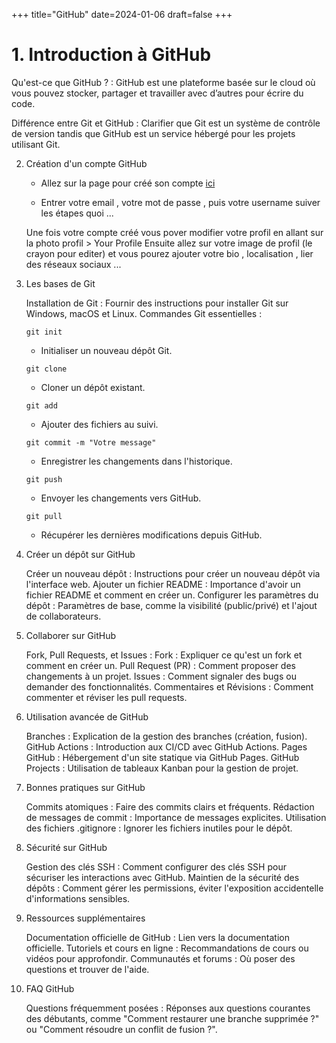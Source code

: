 +++
title="GitHub"
date=2024-01-06
draft=false
+++

# 1. Introduction à GitHub

Qu'est-ce que GitHub ? : GitHub est une plateforme basée sur le cloud où vous pouvez stocker, partager et travailler avec d’autres pour écrire du code.

Différence entre Git et GitHub : Clarifier que Git est un système de contrôle de version tandis que GitHub est un service hébergé pour les projets utilisant Git.

2. Création d'un compte GitHub

    - Allez sur la page pour créé son compte [ici](https://github.com/signup)

    - Entrer votre email , votre mot de passe , puis votre username suiver les étapes quoi ...

    Une fois votre compte créé vous pover modifier votre profil en allant sur la photo profil > Your Profile
    Ensuite allez sur votre image de profil (le crayon pour editer) et vous pourez ajouter votre bio , localisation , lier des réseaux sociaux ...

3. Les bases de Git

    Installation de Git : Fournir des instructions pour installer Git sur Windows, macOS et Linux.
    Commandes Git essentielles :

    ```
    git init
    ``` 
    - Initialiser un nouveau dépôt Git.

    ```
    git clone
    ```
    - Cloner un dépôt existant.

    ```
    git add
    ```
    - Ajouter des fichiers au suivi.

    ```
    git commit -m "Votre message"
    ```
    - Enregistrer les changements dans l'historique.

    ```
    git push
    ``` 

    - Envoyer les changements vers GitHub.

    ```
    git pull
    ``` 
    - Récupérer les dernières modifications depuis GitHub.

4. Créer un dépôt sur GitHub

    Créer un nouveau dépôt : Instructions pour créer un nouveau dépôt via l'interface web.
    Ajouter un fichier README : Importance d'avoir un fichier README et comment en créer un.
    Configurer les paramètres du dépôt : Paramètres de base, comme la visibilité (public/privé) et l'ajout de collaborateurs.

5. Collaborer sur GitHub

    Fork, Pull Requests, et Issues :
        Fork : Expliquer ce qu'est un fork et comment en créer un.
        Pull Request (PR) : Comment proposer des changements à un projet.
        Issues : Comment signaler des bugs ou demander des fonctionnalités.
    Commentaires et Révisions : Comment commenter et réviser les pull requests.

6. Utilisation avancée de GitHub

    Branches : Explication de la gestion des branches (création, fusion).
    GitHub Actions : Introduction aux CI/CD avec GitHub Actions.
    Pages GitHub : Hébergement d'un site statique via GitHub Pages.
    GitHub Projects : Utilisation de tableaux Kanban pour la gestion de projet.

7. Bonnes pratiques sur GitHub

    Commits atomiques : Faire des commits clairs et fréquents.
    Rédaction de messages de commit : Importance de messages explicites.
    Utilisation des fichiers .gitignore : Ignorer les fichiers inutiles pour le dépôt.

8. Sécurité sur GitHub

    Gestion des clés SSH : Comment configurer des clés SSH pour sécuriser les interactions avec GitHub.
    Maintien de la sécurité des dépôts : Comment gérer les permissions, éviter l'exposition accidentelle d'informations sensibles.

9. Ressources supplémentaires

    Documentation officielle de GitHub : Lien vers la documentation officielle.
    Tutoriels et cours en ligne : Recommandations de cours ou vidéos pour approfondir.
    Communautés et forums : Où poser des questions et trouver de l'aide.

10. FAQ GitHub

    Questions fréquemment posées : Réponses aux questions courantes des débutants, comme "Comment restaurer une branche supprimée ?" ou "Comment résoudre un conflit de fusion ?".